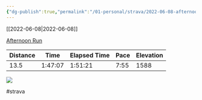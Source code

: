 ```yaml
---
{"dg-publish":true,"permalink":"/01-personal/strava/2022-06-08-afternoon-run/"}
---
```



[[2022-06-08\|2022-06-08]]

[Afternoon Run](https://www.strava.com/activities/7277702750)

| Distance | Time    | Elapsed Time | Pace | Elevation |
| -------- | ------- | ------------ | ---- | --------- |
| 13.5     | 1:47:07 | 1:51:21      | 7:55 | 1588      |



    
![](https://dgtzuqphqg23d.cloudfront.net/qJnb5kxWqT-z2bZNOLgsELUuFdxbVrTgNvojQ5itUgA-768x576.jpg)

    

#strava
